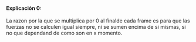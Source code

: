 
#### Explicación 0:


La razon por la que se multiplica por 0 al finalde cada frame es para que las fuerzas no se calculen igual siempre, ni se sumen encima de si mismas, si no que dependand de como son en x momento.

